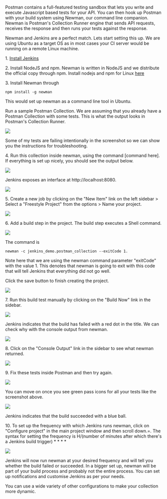 ---
---
Postman contains a full-featured testing sandbox that lets you write and execute Javascript based tests for your API. You can then hook up Postman with your build system using Newman, our command line companion. Newman is Postman's Collection Runner engine that sends API requests, receives the response and then runs your tests against the response.

Newman and Jenkins are a perfect match. Lets start setting this up. We are using Ubuntu as a target OS as in most cases your CI server would be running on a remote Linux machine.

1\. [Install Jenkins][0]

2\. Install NodeJS and npm. Newman is written in NodeJS and we distribute the official copy through npm. Install nodejs and npm for Linux [here][1]

3\. Install Newman through 
    
    npm install -g newman

This would set up newman as a command line tool in Ubuntu.

Run a sample Postman Collection. We are assuming that you already have a Postman Collection with some tests. This is what the output looks in Postman's Collection Runner.

[![](https://www.getpostman.com/img/v1/docs/integrating_with_jenkins/integrating_with_jenkins_1.png)
][2]

Some of my tests are failing intentionally in the screenshot so we can show you the instructions for troubleshooting.

4\. Run this collection inside newman, using the command \[command here\]. If everything is set up nicely, you should see the output below.

[![](https://www.getpostman.com/img/v1/docs/integrating_with_jenkins/integrating_with_jenkins_2.png)
][3]

Jenkins exposes an interface at http://localhost:8080\.

[![](https://www.getpostman.com/img/v1/docs/integrating_with_jenkins/integrating_with_jenkins_3.png)
][4]

5\. Create a new job by clicking on the "New Item" link on the left sidebar \> Select a "Freestyle Project" from the options \> Name your project.

[![](https://www.getpostman.com/img/v1/docs/integrating_with_jenkins/integrating_with_jenkins_4.png)
][5]

6\. Add a build step in the project. The build step executes a Shell command.

[![](https://www.getpostman.com/img/v1/docs/integrating_with_jenkins/integrating_with_jenkins_5.png)
][6]

The command is

    newman -c jenkins_demo.postman_collection --exitCode 1.

Note here that we are using the newman command parameter "exitCode" with the value 1\. This denotes that newman is going to exit with this code that will tell Jenkins that everything did not go well.

Click the save button to finish creating the project.

[![](https://www.getpostman.com/img/v1/docs/integrating_with_jenkins/integrating_with_jenkins_6.png)
][7]

7\. Run this build test manually by clicking on the "Build Now" link in the sidebar.

[![](https://www.getpostman.com/img/v1/docs/integrating_with_jenkins/integrating_with_jenkins_7.png)
][8]

Jenkins indicates that the build has failed with a red dot in the title. We can check why with the console output from newman.

[![](https://www.getpostman.com/img/v1/docs/integrating_with_jenkins/integrating_with_jenkins_8.png)
][9]

8\. Click on the "Console Output" link in the sidebar to see what newman returned.

[![](https://www.getpostman.com/img/v1/docs/integrating_with_jenkins/integrating_with_jenkins_9.png)
][10]

9\. Fix these tests inside Postman and then try again.

[![](https://www.getpostman.com/img/v1/docs/integrating_with_jenkins/integrating_with_jenkins_10.png)
][11]

You can move on once you see green pass icons for all your tests like the screenshot above.

[![](https://www.getpostman.com/img/v1/docs/integrating_with_jenkins/integrating_with_jenkins_11.png)
][12]

Jenkins indicates that the build succeeded with a blue ball.

10\. To set up the frequency with which Jenkins runs newman, click on "Configure project" in the main project window and then scroll down.=. The syntax for setting the frequency is H/(number of minutes after which there's a Jenkins build trigger) \* \* \* \*

[![](https://www.getpostman.com/img/v1/docs/integrating_with_jenkins/integrating_with_jenkins_12.png)
][13]

Jenkins will now run newman at your desired frequency and will tell you whether the build failed or succeeded. In a bigger set up, newman will be part of your build process and probably not the entire process. You can set up notifications and customise Jenkins as per your needs.

You can use a wide variety of other configurations to make your collection more dynamic.


[0]: https://wiki.jenkins-ci.org/display/JENKINS/Installing+Jenkins+on+Ubuntu
[1]: https://docs.npmjs.com/getting-started/installing-node
[2]: https://www.getpostman.com/img/v1/docs/integrating_with_jenkins/integrating_with_jenkins_1.png
[3]: https://www.getpostman.com/img/v1/docs/integrating_with_jenkins/integrating_with_jenkins_2.png
[4]: https://www.getpostman.com/img/v1/docs/integrating_with_jenkins/integrating_with_jenkins_3.png
[5]: https://www.getpostman.com/img/v1/docs/integrating_with_jenkins/integrating_with_jenkins_4.png
[6]: https://www.getpostman.com/img/v1/docs/integrating_with_jenkins/integrating_with_jenkins_5.png
[7]: https://www.getpostman.com/img/v1/docs/integrating_with_jenkins/integrating_with_jenkins_6.png
[8]: https://www.getpostman.com/img/v1/docs/integrating_with_jenkins/integrating_with_jenkins_7.png
[9]: https://www.getpostman.com/img/v1/docs/integrating_with_jenkins/integrating_with_jenkins_8.png
[10]: https://www.getpostman.com/img/v1/docs/integrating_with_jenkins/integrating_with_jenkins_9.png
[11]: https://www.getpostman.com/img/v1/docs/integrating_with_jenkins/integrating_with_jenkins_10.png
[12]: https://www.getpostman.com/img/v1/docs/integrating_with_jenkins/integrating_with_jenkins_11.png
[13]: https://www.getpostman.com/img/v1/docs/integrating_with_jenkins/integrating_with_jenkins_12.png